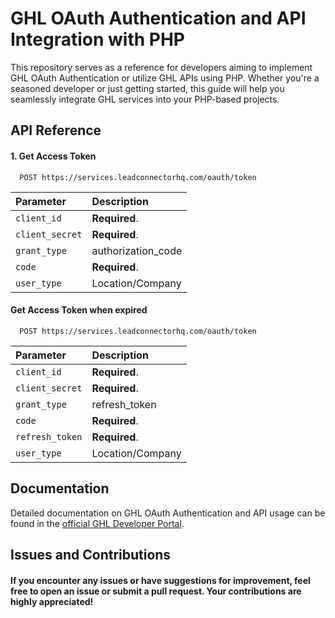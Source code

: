 
# GHL OAuth Authentication and API Integration with PHP

This repository serves as a reference for developers aiming to implement GHL OAuth Authentication or utilize GHL APIs using PHP. Whether you're a seasoned developer or just getting started, this guide will help you seamlessly integrate GHL services into your PHP-based projects.


## API Reference

#### 1. Get Access Token

```http
  POST https://services.leadconnectorhq.com/oauth/token
```

| Parameter | Description                |
| :-------- | :------------------------- |
| `client_id` | **Required**.|
| `client_secret` | **Required**.|
| `grant_type` | authorization_code|
| `code` | **Required**.|
| `user_type` | Location/Company |

#### Get Access Token when expired 

```http
  POST https://services.leadconnectorhq.com/oauth/token
```

| Parameter | Description                |
| :-------- | :------------------------- |
| `client_id` | **Required**.|
| `client_secret` | **Required**.|
| `grant_type` | refresh_token|
| `code` | **Required**.|
| `refresh_token` | **Required**.|
| `user_type` | Location/Company |


## Documentation
Detailed documentation on GHL OAuth Authentication and API usage can be found in the [official GHL Developer Portal](https://highlevel.stoplight.io/docs/integrations/a04191c0fabf9-authorization).

## Issues and Contributions
#### If you encounter any issues or have suggestions for improvement, feel free to open an issue or submit a pull request. Your contributions are highly appreciated!

